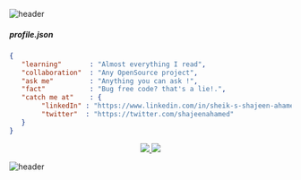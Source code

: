 ![header](https://capsule-render.vercel.app/api?type=rect&color=000000&height=150&section=header&fontColor=ffffff&text=Hi%20there,%20I%27m%20Shajeen%20Ahamed&fontSize=30)

##### profile.json
```json
{
   "learning"       : "Almost everything I read",
   "collaboration"  : "Any OpenSource project",
   "ask me"         : "Anything you can ask !",
   "fact"           : "Bug free code? that's a lie!.",
   "catch me at"    : {
        "linkedIn" : "https://www.linkedin.com/in/sheik-s-shajeen-ahamed-a678802b",
        "twitter"  : "https://twitter.com/shajeenahamed"
   }
}
```


<div style="width:100%;text-align:center;">
<a href="https://github.com/CodeAvailable/community-support"> <img src="https://user-images.githubusercontent.com/2623563/97088813-137c3000-1651-11eb-9cd0-ecdc3853637c.png"> </a> <img src="https://user-images.githubusercontent.com/2623563/97088813-137c3000-1651-11eb-9cd0-ecdc3853637c.png"/>
</div>

![header](https://capsule-render.vercel.app/api?type=shark&color=000000&height=50&section=footer)
